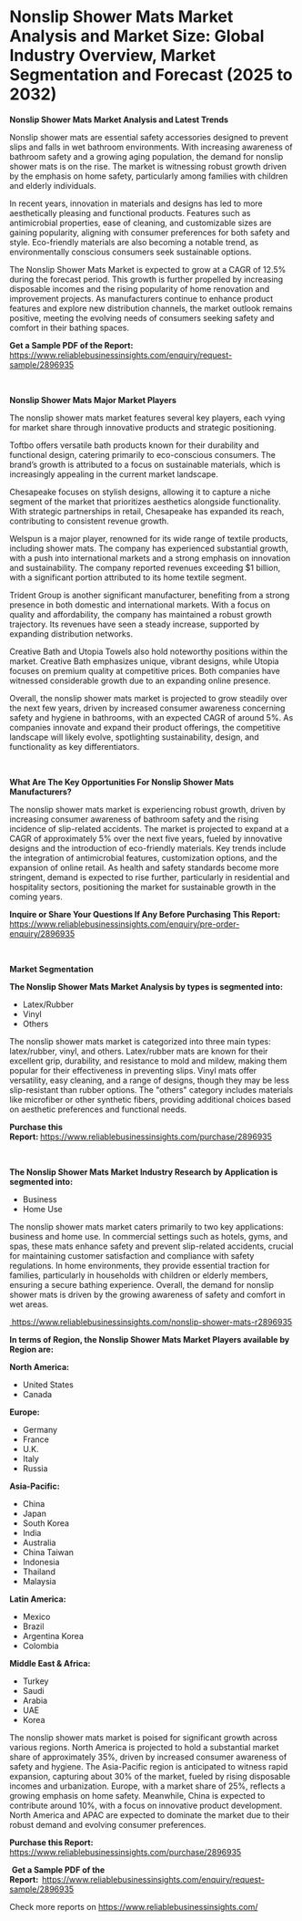 <p><h1>Nonslip Shower Mats Market Analysis and Market Size: Global Industry Overview, Market Segmentation and Forecast (2025 to 2032)</h1></p><p><strong>Nonslip Shower Mats Market Analysis and Latest Trends</strong></p>
<p><p>Nonslip shower mats are essential safety accessories designed to prevent slips and falls in wet bathroom environments. With increasing awareness of bathroom safety and a growing aging population, the demand for nonslip shower mats is on the rise. The market is witnessing robust growth driven by the emphasis on home safety, particularly among families with children and elderly individuals. </p><p>In recent years, innovation in materials and designs has led to more aesthetically pleasing and functional products. Features such as antimicrobial properties, ease of cleaning, and customizable sizes are gaining popularity, aligning with consumer preferences for both safety and style. Eco-friendly materials are also becoming a notable trend, as environmentally conscious consumers seek sustainable options.</p><p>The Nonslip Shower Mats Market is expected to grow at a CAGR of 12.5% during the forecast period. This growth is further propelled by increasing disposable incomes and the rising popularity of home renovation and improvement projects. As manufacturers continue to enhance product features and explore new distribution channels, the market outlook remains positive, meeting the evolving needs of consumers seeking safety and comfort in their bathing spaces.</p></p>
<p><strong>Get a Sample PDF of the Report:&nbsp;</strong> <a href="https://www.reliablebusinessinsights.com/enquiry/request-sample/2896935?utm_campaign=2983&utm_medium=2&utm_source=Github&utm_content=ia&utm_term=15032025&utm_id=nonslip-shower-mats">https://www.reliablebusinessinsights.com/enquiry/request-sample/2896935</a></p>
<p>&nbsp;</p>
<p><strong>Nonslip Shower Mats Major Market Players</strong></p>
<p><p>The nonslip shower mats market features several key players, each vying for market share through innovative products and strategic positioning. </p><p>Toftbo offers versatile bath products known for their durability and functional design, catering primarily to eco-conscious consumers. The brand’s growth is attributed to a focus on sustainable materials, which is increasingly appealing in the current market landscape.</p><p>Chesapeake focuses on stylish designs, allowing it to capture a niche segment of the market that prioritizes aesthetics alongside functionality. With strategic partnerships in retail, Chesapeake has expanded its reach, contributing to consistent revenue growth.</p><p>Welspun is a major player, renowned for its wide range of textile products, including shower mats. The company has experienced substantial growth, with a push into international markets and a strong emphasis on innovation and sustainability. The company reported revenues exceeding $1 billion, with a significant portion attributed to its home textile segment.</p><p>Trident Group is another significant manufacturer, benefiting from a strong presence in both domestic and international markets. With a focus on quality and affordability, the company has maintained a robust growth trajectory. Its revenues have seen a steady increase, supported by expanding distribution networks.</p><p>Creative Bath and Utopia Towels also hold noteworthy positions within the market. Creative Bath emphasizes unique, vibrant designs, while Utopia focuses on premium quality at competitive prices. Both companies have witnessed considerable growth due to an expanding online presence.</p><p>Overall, the nonslip shower mats market is projected to grow steadily over the next few years, driven by increased consumer awareness concerning safety and hygiene in bathrooms, with an expected CAGR of around 5%. As companies innovate and expand their product offerings, the competitive landscape will likely evolve, spotlighting sustainability, design, and functionality as key differentiators.</p></p>
<p>&nbsp;</p>
<p><strong>What Are The Key Opportunities For Nonslip Shower Mats Manufacturers?</strong></p>
<p><p>The nonslip shower mats market is experiencing robust growth, driven by increasing consumer awareness of bathroom safety and the rising incidence of slip-related accidents. The market is projected to expand at a CAGR of approximately 5% over the next five years, fueled by innovative designs and the introduction of eco-friendly materials. Key trends include the integration of antimicrobial features, customization options, and the expansion of online retail. As health and safety standards become more stringent, demand is expected to rise further, particularly in residential and hospitality sectors, positioning the market for sustainable growth in the coming years.</p></p>
<p><strong>Inquire or Share Your Questions If Any Before Purchasing This Report:</strong> <a href="https://www.reliablebusinessinsights.com/enquiry/pre-order-enquiry/2896935?utm_campaign=2983&utm_medium=2&utm_source=Github&utm_content=ia&utm_term=15032025&utm_id=nonslip-shower-mats">https://www.reliablebusinessinsights.com/enquiry/pre-order-enquiry/2896935</a></p>
<p>&nbsp;</p>
<p><strong>Market Segmentation</strong></p>
<p><strong>The Nonslip Shower Mats Market Analysis by types is segmented into:</strong></p>
<p><ul><li>Latex/Rubber</li><li>Vinyl</li><li>Others</li></ul></p>
<p><p>The nonslip shower mats market is categorized into three main types: latex/rubber, vinyl, and others. Latex/rubber mats are known for their excellent grip, durability, and resistance to mold and mildew, making them popular for their effectiveness in preventing slips. Vinyl mats offer versatility, easy cleaning, and a range of designs, though they may be less slip-resistant than rubber options. The "others" category includes materials like microfiber or other synthetic fibers, providing additional choices based on aesthetic preferences and functional needs.</p></p>
<p><strong>Purchase this Report:&nbsp;</strong><a href="https://www.reliablebusinessinsights.com/purchase/2896935?utm_campaign=2983&utm_medium=2&utm_source=Github&utm_content=ia&utm_term=15032025&utm_id=nonslip-shower-mats">https://www.reliablebusinessinsights.com/purchase/2896935</a></p>
<p>&nbsp;</p>
<p><strong>The Nonslip Shower Mats Market Industry Research by Application is segmented into:</strong></p>
<p><ul><li>Business</li><li>Home Use</li></ul></p>
<p><p>The nonslip shower mats market caters primarily to two key applications: business and home use. In commercial settings such as hotels, gyms, and spas, these mats enhance safety and prevent slip-related accidents, crucial for maintaining customer satisfaction and compliance with safety regulations. In home environments, they provide essential traction for families, particularly in households with children or elderly members, ensuring a secure bathing experience. Overall, the demand for nonslip shower mats is driven by the growing awareness of safety and comfort in wet areas.</p></p>
<p><a href="https://www.reliablebusinessinsights.com/nonslip-shower-mats-r2896935?utm_campaign=2983&utm_medium=2&utm_source=Github&utm_content=ia&utm_term=15032025&utm_id=nonslip-shower-mats">&nbsp;https://www.reliablebusinessinsights.com/nonslip-shower-mats-r2896935</a></p>
<p><strong>In terms of Region, the Nonslip Shower Mats Market Players available by Region are:</strong></p>
<p>
    <p> <strong> North America: </strong>
        <ul>
            <li>United States</li>
            <li>Canada</li>
        </ul>
        </p> 
    <p> <strong> Europe: </strong>
        <ul>
            <li>Germany</li>
            <li>France</li>
            <li>U.K.</li>
            <li>Italy</li>
            <li>Russia</li>
        </ul>
        </p> 
    <p> <strong> Asia-Pacific: </strong>
        <ul>
            <li>China</li>
            <li>Japan</li>
            <li>South Korea</li>
            <li>India</li>
            <li>Australia</li>
            <li>China Taiwan</li>
            <li>Indonesia</li>
            <li>Thailand</li>
            <li>Malaysia</li>
        </ul>
        </p> 
    <p> <strong> Latin America: </strong>
        <ul>
            <li>Mexico</li>
            <li>Brazil</li>
            <li>Argentina Korea</li>
            <li>Colombia</li>
        </ul>
        </p> 
    <p> <strong> Middle East & Africa: </strong>
        <ul>
            <li>Turkey</li>
            <li>Saudi</li>
            <li>Arabia</li>
            <li>UAE</li>
            <li>Korea</li>
        </ul>
    </p>
    </p>
<p><p>The nonslip shower mats market is poised for significant growth across various regions. North America is projected to hold a substantial market share of approximately 35%, driven by increased consumer awareness of safety and hygiene. The Asia-Pacific region is anticipated to witness rapid expansion, capturing about 30% of the market, fueled by rising disposable incomes and urbanization. Europe, with a market share of 25%, reflects a growing emphasis on home safety. Meanwhile, China is expected to contribute around 10%, with a focus on innovative product development. North America and APAC are expected to dominate the market due to their robust demand and evolving consumer preferences.</p></p>
<p><strong>Purchase this Report: </strong><a href="https://www.reliablebusinessinsights.com/purchase/2896935?utm_campaign=2983&utm_medium=2&utm_source=Github&utm_content=ia&utm_term=15032025&utm_id=nonslip-shower-mats">https://www.reliablebusinessinsights.com/purchase/2896935</a></p>
<p>&nbsp;<strong>Get a Sample PDF of the Report:&nbsp;&nbsp;</strong><a href="https://www.reliablebusinessinsights.com/enquiry/request-sample/2896935?utm_campaign=2983&utm_medium=2&utm_source=Github&utm_content=ia&utm_term=15032025&utm_id=nonslip-shower-mats">https://www.reliablebusinessinsights.com/enquiry/request-sample/2896935</a></p>
<p><strong></strong></p>
<p>Check more reports on <a href="https://www.reliablebusinessinsights.com/?utm_campaign=2983&utm_medium=2&utm_source=Github&utm_content=ia&utm_term=15032025&utm_id=nonslip-shower-mats">https://www.reliablebusinessinsights.com/</a></p>